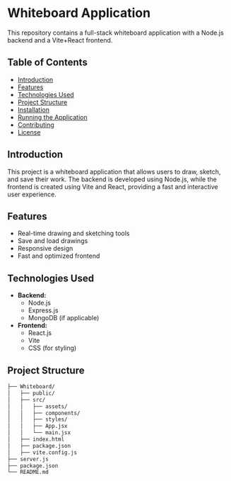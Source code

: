 # Whiteboard Application

This repository contains a full-stack whiteboard application with a Node.js backend and a Vite+React frontend.

## Table of Contents

- [Introduction](#introduction)
- [Features](#features)
- [Technologies Used](#technologies-used)
- [Project Structure](#project-structure)
- [Installation](#installation)
- [Running the Application](#running-the-application)
- [Contributing](#contributing)
- [License](#license)

## Introduction

This project is a whiteboard application that allows users to draw, sketch, and save their work. The backend is developed using Node.js, while the frontend is created using Vite and React, providing a fast and interactive user experience.

## Features

- Real-time drawing and sketching tools
- Save and load drawings
- Responsive design
- Fast and optimized frontend

## Technologies Used

- **Backend:**
  - Node.js
  - Express.js
  - MongoDB (if applicable)
- **Frontend:**
  - React.js
  - Vite
  - CSS (for styling)

## Project Structure

```bash
├── Whiteboard/
│   ├── public/
│   ├── src/
│   │   ├── assets/
│   │   ├── components/
│   │   ├── styles/
│   │   ├── App.jsx
│   │   └── main.jsx
│   ├── index.html
│   ├── package.json
│   ├── vite.config.js
├── server.js
├── package.json
└── README.md
